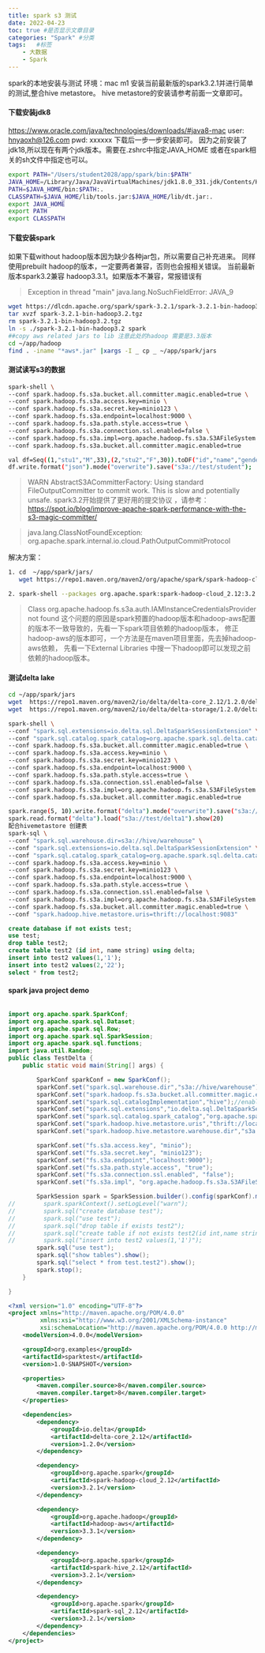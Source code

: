 ```yaml
---
title: spark s3 测试
date: 2022-04-23
toc: true #是否显示文章目录
categories: "Spark" #分类
tags:   #标签
    - 大数据
    - Spark
---
```

spark的本地安装与测试
环境：mac m1 
安装当前最新版的spark3.2.1并进行简单的测试,整合hive metastore。
hive metastore的安装请参考前面一文章即可。
####  下载安装jdk8
https://www.oracle.com/java/technologies/downloads/#java8-mac
user: hnyaoxh@126.com
pwd: xxxxxx
下载后一步一步安装即可。
因为之前安装了jdk18,所以现在有两个jdk版本。需要在.zshrc中指定JAVA_HOME
或者在spark相关的sh文件中指定也可以。
```bash
export PATH="/Users/student2028/app/spark/bin:$PATH"
JAVA_HOME=/Library/Java/JavaVirtualMachines/jdk1.8.0_331.jdk/Contents/Home
PATH=$JAVA_HOME/bin:$PATH:.
CLASSPATH=$JAVA_HOME/lib/tools.jar:$JAVA_HOME/lib/dt.jar:.
export JAVA_HOME
export PATH
export CLASSPATH
```
#### 下载安装spark
如果下载without hadoop版本因为缺少各种jar包，所以需要自己补充进来。
同样使用prebuilt hadoop的版本，一定要两者兼容，否则也会报相关错误。
当前最新版本spark3.2兼容 hadoop3.3.1。如果版本不兼容，常报错误有
> Exception in thread "main" java.lang.NoSuchFieldError: JAVA_9
```bash
wget https://dlcdn.apache.org/spark/spark-3.2.1/spark-3.2.1-bin-hadoop3.2.tgz
tar xvzf spark-3.2.1-bin-hadoop3.2.tgz
rm spark-3.2.1-bin-hadoop3.2.tgz
ln -s ./spark-3.2.1-bin-hadoop3.2 spark
##copy aws related jars to lib 注意此处的hadoop 需要是3.3版本
cd ~/app/hadoop
find . -iname "*aws*.jar" |xargs -I _ cp _ ~/app/spark/jars
```
#### 测试读写s3的数据
```bash
spark-shell \
--conf spark.hadoop.fs.s3a.bucket.all.committer.magic.enabled=true \
--conf spark.hadoop.fs.s3a.access.key=minio \
--conf spark.hadoop.fs.s3a.secret.key=minio123 \
--conf spark.hadoop.fs.s3a.endpoint=localhost:9000 \
--conf spark.hadoop.fs.s3a.path.style.access=true \
--conf spark.hadoop.fs.s3a.connection.ssl.enabled=false \
--conf spark.hadoop.fs.s3a.impl=org.apache.hadoop.fs.s3a.S3AFileSystem \
--conf spark.hadoop.fs.s3a.bucket.all.committer.magic.enabled=true 

val df=Seq((1,"stu1","M",33),(2,"stu2","F",30)).toDF("id","name","gender","age")
df.write.format("json").mode("overwrite").save("s3a://test/student");

```
> WARN AbstractS3ACommitterFactory: Using standard FileOutputCommitter to commit work. This is slow and potentially unsafe.
  spark3.2开始提供了更好用的提交协议 ，请参考：
  https://spot.io/blog/improve-apache-spark-performance-with-the-s3-magic-committer/

> java.lang.ClassNotFoundException: org.apache.spark.internal.io.cloud.PathOutputCommitProtocol

解决方案：
```bash
1. cd  ~/app/spark/jars/
   wget https://repo1.maven.org/maven2/org/apache/spark/spark-hadoop-cloud_2.12/3.2.1/spark-hadoop-cloud_2.12-3.2.1.jar

2. spark-shell --packages org.apache.spark:spark-hadoop-cloud_2.12:3.2.1

```
> Class org.apache.hadoop.fs.s3a.auth.IAMInstanceCredentialsProvider not found
这个问题的原因是spark预置的hadoop版本和hadoop-aws配置的版本不一致导致的，先看一下spark项目依赖的hadoop版本，
修正hadoop-aws的版本即可，一个方法是在maven项目里面，先去掉hadoop-aws依赖，
先看一下External Libraries 中搜一下hadoop即可以发现之前依赖的hadoop版本。

#### 测试delta lake 
```bash
cd ~/app/spark/jars
wget  https://repo1.maven.org/maven2/io/delta/delta-core_2.12/1.2.0/delta-core_2.12-1.2.0.jar
wget  https://repo1.maven.org/maven2/io/delta/delta-storage/1.2.0/delta-storage-1.2.0.jar

spark-shell \
--conf "spark.sql.extensions=io.delta.sql.DeltaSparkSessionExtension" \
--conf "spark.sql.catalog.spark_catalog=org.apache.spark.sql.delta.catalog.DeltaCatalog" \
--conf spark.hadoop.fs.s3a.bucket.all.committer.magic.enabled=true \
--conf spark.hadoop.fs.s3a.access.key=minio \
--conf spark.hadoop.fs.s3a.secret.key=minio123 \
--conf spark.hadoop.fs.s3a.endpoint=localhost:9000 \
--conf spark.hadoop.fs.s3a.path.style.access=true \
--conf spark.hadoop.fs.s3a.connection.ssl.enabled=false \
--conf spark.hadoop.fs.s3a.impl=org.apache.hadoop.fs.s3a.S3AFileSystem \
--conf spark.hadoop.fs.s3a.bucket.all.committer.magic.enabled=true 

spark.range(5, 10).write.format("delta").mode("overwrite").save("s3a://test/delta1")
spark.read.format("delta").load("s3a://test/delta1").show(20)
配合hivemetastore 创建表
spark-sql \
--conf "spark.sql.warehouse.dir=s3a://hive/warehouse" \
--conf "spark.sql.extensions=io.delta.sql.DeltaSparkSessionExtension" \
--conf "spark.sql.catalog.spark_catalog=org.apache.spark.sql.delta.catalog.DeltaCatalog" \
--conf spark.hadoop.fs.s3a.access.key=minio \
--conf spark.hadoop.fs.s3a.secret.key=minio123 \
--conf spark.hadoop.fs.s3a.endpoint=localhost:9000 \
--conf spark.hadoop.fs.s3a.path.style.access=true \
--conf spark.hadoop.fs.s3a.connection.ssl.enabled=false \
--conf spark.hadoop.fs.s3a.impl=org.apache.hadoop.fs.s3a.S3AFileSystem \
--conf spark.hadoop.fs.s3a.bucket.all.committer.magic.enabled=true \
--conf "spark.hadoop.hive.metastore.uris=thrift://localhost:9083" 
```
```sql
create database if not exists test;
use test;
drop table test2;
create table test2 (id int, name string) using delta;
insert into test2 values(1,'1');
insert into test2 values(2,'22');
select * from test2;
```

#### spark java project demo
```java

import org.apache.spark.SparkConf;
import org.apache.spark.sql.Dataset;
import org.apache.spark.sql.Row;
import org.apache.spark.sql.SparkSession;
import org.apache.spark.sql.functions;
import java.util.Random;
public class TestDelta {
    public static void main(String[] args) {

        SparkConf sparkConf = new SparkConf();
        sparkConf.set("spark.sql.warehouse.dir","s3a://hive/warehouse");
        sparkConf.set("spark.hadoop.fs.s3a.bucket.all.committer.magic.enabled","true");
        sparkConf.set("spark.sql.catalogImplementation","hive");//enabled hive support
        sparkConf.set("spark.sql.extensions","io.delta.sql.DeltaSparkSessionExtension");
        sparkConf.set("spark.sql.catalog.spark_catalog","org.apache.spark.sql.delta.catalog.DeltaCatalog");
        sparkConf.set("spark.hadoop.hive.metastore.uris","thrift://localhost:9083");
        sparkConf.set("spark.hadoop.hive.metastore.warehouse.dir","s3a://hive/warehouse");

        sparkConf.set("fs.s3a.access.key", "minio");
        sparkConf.set("fs.s3a.secret.key", "minio123");
        sparkConf.set("fs.s3a.endpoint","localhost:9000");
        sparkConf.set("fs.s3a.path.style.access", "true");
        sparkConf.set("fs.s3a.connection.ssl.enabled", "false");
        sparkConf.set("fs.s3a.impl", "org.apache.hadoop.fs.s3a.S3AFileSystem");

        SparkSession spark = SparkSession.builder().config(sparkConf).master("local").getOrCreate();
//        spark.sparkContext().setLogLevel("warn");
//        spark.sql("create database test");
//        spark.sql("use test");
//        spark.sql("drop table if exists test2");
//        spark.sql("create table if not exists test2(id int,name string)");
//        spark.sql("insert into test2 values(1,'1')");
        spark.sql("use test");
        spark.sql("show tables").show();
        spark.sql("select * from test.test2").show();
        spark.stop();
    }

}

```
```xml
<?xml version="1.0" encoding="UTF-8"?>
<project xmlns="http://maven.apache.org/POM/4.0.0"
         xmlns:xsi="http://www.w3.org/2001/XMLSchema-instance"
         xsi:schemaLocation="http://maven.apache.org/POM/4.0.0 http://maven.apache.org/xsd/maven-4.0.0.xsd">
    <modelVersion>4.0.0</modelVersion>

    <groupId>org.examples</groupId>
    <artifactId>sparktest</artifactId>
    <version>1.0-SNAPSHOT</version>

    <properties>
        <maven.compiler.source>8</maven.compiler.source>
        <maven.compiler.target>8</maven.compiler.target>
    </properties>

    <dependencies>
        <dependency>
            <groupId>io.delta</groupId>
            <artifactId>delta-core_2.12</artifactId>
            <version>1.2.0</version>
        </dependency>

        <dependency>
            <groupId>org.apache.spark</groupId>
            <artifactId>spark-hadoop-cloud_2.12</artifactId>
            <version>3.2.1</version>
        </dependency>

        <dependency>
            <groupId>org.apache.hadoop</groupId>
            <artifactId>hadoop-aws</artifactId>
            <version>3.3.1</version>
        </dependency>

        <dependency>
            <groupId>org.apache.spark</groupId>
            <artifactId>spark-hive_2.12</artifactId>
            <version>3.2.1</version>
        </dependency>

        <dependency>
            <groupId>org.apache.spark</groupId>
            <artifactId>spark-sql_2.12</artifactId>
            <version>3.2.1</version>
        </dependency>
    </dependencies>
</project>
```